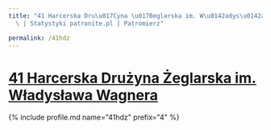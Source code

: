 ```yaml
---
title: "41 Harcerska Dru\u017Cyna \u017Beglarska im. W\u0142adys\u0142awa Wagnera\
  \ | Statystyki patronite.pl | Patromierz"

permalink: /41hdz
---
```


# [41 Harcerska Drużyna Żeglarska im. Władysława Wagnera](https://patronite.pl/41hdz)

{% include profile.md name="41hdz" prefix="4" %}
